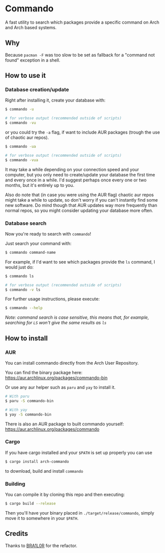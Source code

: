 # Commando

A fast utility to search which packages provide a specific command on
Arch and Arch based systems.

## Why

Because `pacman -F` was too slow to be set as fallback for a "command
not found" exception in a shell.

## How to use it

### Database creation/update

Right after installing it, create your database with:

``` bash
$ commando -u

# for verbose output (recommended outside of scripts)
$ commando -vu
```

or you could try the `-a` flag, if want to include AUR packages (trough
the use of chaotic aur repos).

``` bash
$ commando -ua

# for verbose output (recommended outside of scripts)
$ commando -vua
```

It may take a while depending on your connection speed and your
computer, but you only need to create/update your database the first
time and every once in a while. I'd suggest perhaps once every one or
two months, but it's entirely up to you.

Also do note that (in case you were using the AUR flag) chaotic aur
repos might take a while to update, so don't worry if you can't
instantly find some new software. Do mind though that AUR updates way
more frequently than normal repos, so you might consider updating your
database more often.

### Database search

Now you're ready to search with `commando`!

Just search your command with:

``` bash
$ commando command-name
```

For example, if I'd want to see which packages provide the `ls` command,
I would just do:

``` bash
$ commando ls

# for verbose output (recommended outside of scripts)
$ commando -v ls
```

For further usage instructions, please execute:

``` bash
$ commando --help
```

*Note: command search is case sensitive, this means that, for example,
searching for `LS` won't give the same results as `ls`*

## How to install

### AUR

You can install commando directly from the Arch User Repository.

You can find the binary package here:
<https://aur.archlinux.org/packages/commando-bin>

Or use any aur helper such as `paru` and `yay` to install it.

``` bash
# With paru
$ paru -S commando-bin

# With yay
$ yay -S commando-bin
```

There is also an AUR package to built commando yourself:
<https://aur.archlinux.org/packages/commando>

### Cargo

If you have cargo installed and your `$PATH` is set up properly you can
use

``` bash
$ cargo install arch-commando
```

to download, build and install `commando`

### Building

You can compile it by cloning this repo and then executing:

``` bash
$ cargo build --release
```

Then you'll have your binary placed in `./target/release/commando`,
simply move it to somewhere in your `$PATH`.

## Credits

Thanks to [BRA1L0R](https://github.com/BRA1L0R) for the refactor.
